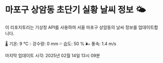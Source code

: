 
# 마포구 상암동 초단기 실황 날씨 정보 🌤️

이 리포지토리는 기상청 API를 사용하여 서울 마포구 상암동의 날씨 정보를 업데이트합니다. 

🌡️ 기온: 9 ℃
💧 강수량: 0 mm
💦 습도: 50 %
🌬️ 풍속: 1.4 m/s

마지막 업데이트 시각: 2025년 02월 14일 13시 09분    
